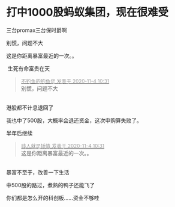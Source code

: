 # 打中1000股蚂蚁集团，现在很难受


<img src="static/image/smiley/default/huffy.gif" smilieid="5" border="0" alt="" />三台promax三台保时爵啊

别慌，问题不大 

这是你距离暴富最近的一次。。

<img src="static/image/smiley/default/lol.gif" smilieid="12" border="0" alt="" /> 生死有命富贵在天

<div class="quote"><blockquote><font size="2"><a href="https://www.hostloc.com/forum.php?mod=redirect&amp;goto=findpost&amp;pid=9400017&amp;ptid=762186" target="_blank"><font color="#999999">不钓鱼的钓鱼佬 发表于 2020-11-4 10:31</font></a></font><br />
别慌，问题不大</blockquote></div><br />
港股都不计息退回了<img id="aimg_kmvr5" onclick="zoom(this, this.src, 0, 0, 0)" class="zoom" src="https://cdn.jsdelivr.net/gh/hishis/forum-master/public/images/patch.gif" onmouseover="img_onmouseoverfunc(this)" onload="thumbImg(this)" border="0" alt="" />

我也中了500股，大概率会退还资金，这次申购算失败了。

<img src="static/image/smiley/default/lol.gif" smilieid="12" border="0" alt="" />半年后继续

<div class="quote"><blockquote><font size="2"><a href="https://www.hostloc.com/forum.php?mod=redirect&amp;goto=findpost&amp;pid=9400019&amp;ptid=762186" target="_blank"><font color="#999999">贱人就是矫情 发表于 2020-11-4 10:31</font></a></font><br />
这是你距离暴富最近的一次。。</blockquote></div><br />
暴富不至于，改善一下生活

中500股的路过，煮熟的鸭子还能飞了

你们都是怎么开的科创板……资金不够哇
